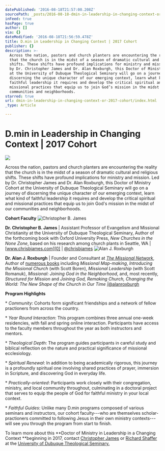 ```yaml
---
datePublished: '2016-08-18T21:57:00.208Z'
sourcePath: _posts/2016-08-18-dmin-in-leadership-in-changing-context-or-2017-cohort.md
inFeed: true
hasPage: true
author: []
via: {}
dateModified: '2016-08-18T21:56:59.478Z'
title: D.min in Leadership in Changing Context | 2017 Cohort
publisher: {}
description: >-
  Across the nation, pastors and church planters are encountering the reality
  that the church is in the midst of a season of dramatic cultural and religious
  shifts. These shifts have profound implications for ministry and mission. Led
  by Dr. Christopher James and Dr. Alan Roxburgh, this Doctor of Ministry Cohort
  at the University of Dubuque Theological Seminary will go on a journey of
  discerning the unique character of our emerging context, learn what kind of
  faithful leadership it requires and develop the critical spiritual and
  missional practices that equip us to join God’s mission in the midst of our
  communities and neighborhoods.
starred: true
url: dmin-in-leadership-in-changing-context-or-2017-cohort/index.html
_type: Article

---
```

# D.min in Leadership in Changing Context | 2017 Cohort
![](https://the-grid-user-content.s3-us-west-2.amazonaws.com/2ac1bffc-bcfc-49fc-a153-49348c4b3619.jpg)

Across the nation, pastors and church planters are encountering the reality that the church is in the midst of a season of dramatic cultural and religious shifts. These shifts have profound implications for ministry and mission. Led by Dr. Christopher James and Dr. Alan Roxburgh, this Doctor of Ministry Cohort at the University of Dubuque Theological Seminary will go on a journey of discerning the unique character of our emerging context, learn what kind of faithful leadership it requires and develop the critical spiritual and missional practices that equip us to join God's mission in the midst of our communities and neighborhoods.

**Cohort Faculty**
![Christopher B. James](https://the-grid-user-content.s3-us-west-2.amazonaws.com/664e49c1-c527-4c59-9da1-f2d3a22381a7.jpg)

**Dr. Christopher B. James** | Assistant Professor of Evangelism and Missional Christianity at the University of Dubuque Theological Seminary, Author of the forthcoming book with Oxford University Press, _New Churches in the None Zone_, based on his research among church plants in Seattle, WA | [www.chrisbjames.com][0] | [@chrisbjames][1]
![Alan J. Roxburgh](https://the-grid-user-content.s3-us-west-2.amazonaws.com/32e747c4-ba54-4aa1-b945-f0cc49115432.jpg)

**Dr. Alan J. Roxburgh** | Founder and Consultant at _[The Missional Network][2]_, Author of [numerous books][3] including _Missional Map-making_, _Introducing the Missional Church_ (with Scott Boren), _Missional Leadership_ (with Scott Romanuk), _Missional: Joining God in the Neighborhood_, and, most recently, _Structured for Mission_ and _Joining God, Remaking Church, Changing the World: The New Shape of the Church in Our Time |_[@alanroxburgh][4]

**Program Highlights**

\* _Community_: Cohorts form significant friendships and a network of fellow practioners from across the country.

\* _Year Round Interaction_: This program combines three annual one-week residencies, with fall and spring online interaction. Participants have access to the faculty members throughout the year as both instructors and mentors.

\* _Theological Depth_: The program guides participants in careful study and biblical reflection on the nature and practical significance of missional ecclesiology.

\* _Spiritual Renewal_: In addition to being academically rigorous, this journey is a profoundly spiritual one involving shared practices of prayer, immersion in Scripture, and discovering God in everyday life.

\* _Practically-oriented_: Participants work closely with their congregation, ministry, and local community throughout, culminating in a doctoral project that serves to equip the people of God for faithful ministry in your local context.

\* _Faithful Guides_: Unlike many D.min programs composed of various seminars and instructors, our cohort faculty---who are themselves scholar-practioners committed to following Jesus in their own ministry contexts---will see you through the program from start to finish.

To learn more about this **Doctor of Ministry in Leadership in a Changing Context **beginning in 2017, contact [Christopher James][5] or [Richard Shaffer][6] at the [University of Dubuque Theological Seminary.][7]

[0]: http://www.chrisbjames.com/
[1]: http://www.twitter.com/chrisbjames
[2]: http://themissionalnetwork.com/uncategorized/alan-roxburgh/ "Alan Roxburgh Bio"
[3]: https://www.amazon.com/Alan-J.-Roxburgh/e/B001JS65UQ/ref=sr_ntt_srch_lnk_1?qid=1471553413&sr=1-1 "Alan Roxburgh's Books"
[4]: https://twitter.com/alanjroxburgh "Alan Roxburgh on Twitter"
[5]: http://cjames@dbq.edu/
[6]: http://rshaffer@dbq.edu/
[7]: http://udts.dbq.edu/academics/degreeprograms/doctorofministry/ "Dmin at UDTS"